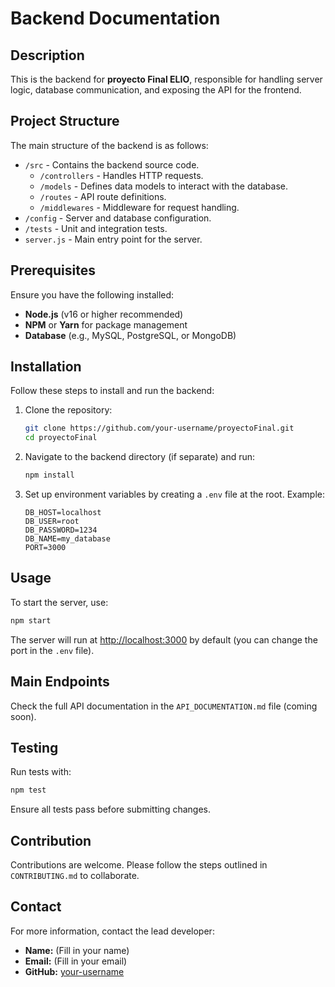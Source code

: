 # Backend Documentation

## Description
This is the backend for **proyecto Final ELIO**, responsible for handling server logic, database communication, and exposing the API for the frontend.

## Project Structure
The main structure of the backend is as follows:

- `/src` - Contains the backend source code.
  - `/controllers` - Handles HTTP requests.
  - `/models` - Defines data models to interact with the database.
  - `/routes` - API route definitions.
  - `/middlewares` - Middleware for request handling.
- `/config` - Server and database configuration.
- `/tests` - Unit and integration tests.
- `server.js` - Main entry point for the server.

## Prerequisites
Ensure you have the following installed:
- **Node.js** (v16 or higher recommended)
- **NPM** or **Yarn** for package management
- **Database** (e.g., MySQL, PostgreSQL, or MongoDB)

## Installation
Follow these steps to install and run the backend:

1. Clone the repository:
   ```bash
   git clone https://github.com/your-username/proyectoFinal.git
   cd proyectoFinal
   ```

2. Navigate to the backend directory (if separate) and run:
   ```bash
   npm install
   ```

3. Set up environment variables by creating a `.env` file at the root. Example:
   ```
   DB_HOST=localhost
   DB_USER=root
   DB_PASSWORD=1234
   DB_NAME=my_database
   PORT=3000
   ```

## Usage
To start the server, use:
```bash
npm start
```
The server will run at [http://localhost:3000](http://localhost:3000) by default (you can change the port in the `.env` file).

## Main Endpoints
Check the full API documentation in the `API_DOCUMENTATION.md` file (coming soon).

## Testing
Run tests with:
```bash
npm test
```
Ensure all tests pass before submitting changes.

## Contribution
Contributions are welcome. Please follow the steps outlined in `CONTRIBUTING.md` to collaborate.

## Contact
For more information, contact the lead developer:
- **Name:** (Fill in your name)
- **Email:** (Fill in your email)
- **GitHub:** [your-username](https://github.com/your-username)
